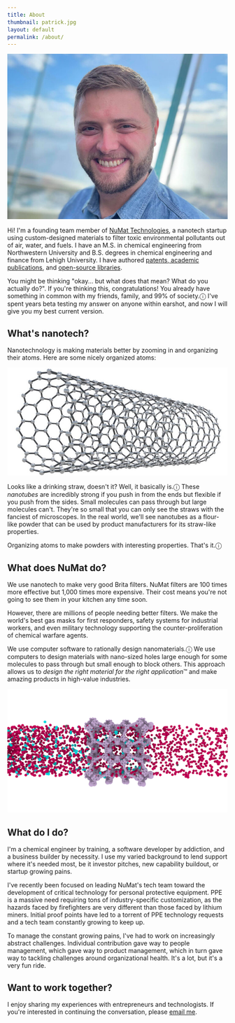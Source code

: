 ```yaml
---
title: About
thumbnail: patrick.jpg
layout: default
permalink: /about/
---
```


![](/assets/2012-03-17-about-me/patrick.jpg)

Hi! I'm a founding team member of [NuMat Technologies](https://numat.tech/), a nanotech startup using custom-designed materials to filter toxic environmental pollutants out of air, water, and fuels. I have an M.S. in chemical engineering from Northwestern University and B.S. degrees in chemical engineering and finance from Lehigh University. I have authored [patents, academic publications](https://scholar.google.com/citations?user=tGjfnfEAAAAJ&hl=en&oi=ao), and [open-source libraries](https://github.com/patrickfuller).

You might be thinking "okay... but what does that mean? What do you actually do?". If you're thinking this, congratulations! You already have something in common with my friends, family, and 99% of society.<span title="(probably)">ⓘ</span> I've spent years beta testing my answer on anyone within earshot, and now I will give you my best current version.

## What's nanotech?

Nanotechnology is making materials better by zooming in and organizing their atoms. Here are some nicely organized atoms:

![](/assets/2012-03-17-about-me/nanotubes.jpg)

Looks like a drinking straw, doesn't it? Well, it basically is.<span title="To anyone with a Ph.D. in physics, chemistry, or materials science... I'm sorry.">ⓘ</span> These *nanotubes* are incredibly strong if you push in from the ends but flexible if you push from the sides. Small molecules can pass through  but large molecules can't. They're so small that you can only see the straws with the fanciest of microscopes. In the real world, we'll see nanotubes as a flour-like powder that can be used by product manufacturers for its straw-like properties.

Organizing atoms to make powders with interesting properties. That's it.<span title="Once again, so sorry.">ⓘ</span>

## What does NuMat do?

We use nanotech to make very good Brita filters. NuMat filters are 100 times more effective but 1,000 times more expensive. Their cost means you're not going to see them in your kitchen any time soon.

However, there are millions of people needing better filters. We make the world's best gas masks for first responders, safety systems for industrial workers, and even military technology supporting the counter-proliferation of chemical warfare agents.

We use computer software to rationally design nanomaterials.<span title="This was part of my Ph.D. thesis. I could talk about it for hours.">ⓘ</span> We use computers to design materials with nano-sized holes large enough for some molecules to pass through but small enough to block others. This approach allows us to *design the right material for the right application*™ and make amazing products in high-value industries.

![](/assets/2012-03-17-about-me/mof_separation.png)

## What do I do?

I'm a chemical engineer by training, a software developer by addiction, and a business builder by necessity. I use my varied background to lend support where it's needed most, be it investor pitches, new capability buildout, or startup growing pains.

I've recently been focused on leading NuMat's tech team toward the development of critical technology for personal protective equipment. PPE is a massive need requiring tons of industry-specific customization, as the hazards faced by firefighters are very different than those faced by lithium miners. Initial proof points have led to a torrent of PPE technology requests and a tech team constantly growing to keep up.

To manage the constant growing pains, I've had to work on increasingly abstract challenges. Individual contribution gave way to people management, which gave way to product management, which in turn gave way to tackling challenges around organizational health. It's a lot, but it's a very fun ride.

## Want to work together?

I enjoy sharing my experiences with entrepreneurs and technologists. If you're interested in continuing the conversation, please [email me](mailto:patrickfuller@gmail.com).
